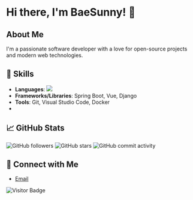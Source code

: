 # Hi there, I'm BaeSunny! 👋

## About Me

I'm a passionate software developer with a love for open-source projects and modern web technologies.

## 🚀 Skills

- **Languages**: <img src="https://img.shields.io/badge/JavaScript-20232a.svg?style=for-the-badge&logo=react&logoColor=#F7DF1E" />
- **Frameworks/Libraries**: Spring Boot, Vue, Django
- **Tools**: Git, Visual Studio Code, Docker
- 
## 📈 GitHub Stats

![GitHub followers](https://img.shields.io/github/followers/BaeSunny?label=Followers&style=social)
![GitHub stars](https://img.shields.io/github/stars/BaeSunny?label=Stars&style=social)
![GitHub commit activity](https://img.shields.io/github/commit-activity/m/BaeSunny/REPOSITORY)

## 🔗 Connect with Me

- [Email](mailto:bshwa0563@gmail.com)

![Visitor Badge](https://visitor-badge.glitch.me/badge?page_id=BaeSunny.BaeSunny)
